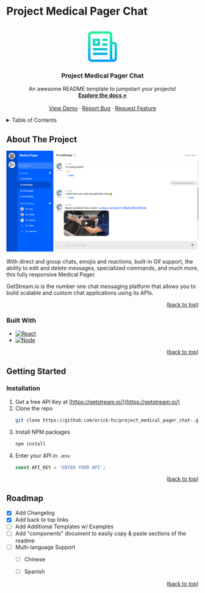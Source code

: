# Project Medical Pager Chat

<a name="readme-top"></a>
<!-- PROJECT LOGO -->
<br />
<div align="center">
  <a href="https://github.com/erick-hz/project_medical_pager_chat-">
    <img src="client/src/assets/logo.png" alt="Logo" width="80" height="80">
  </a>

  <h3 align="center">Project Medical Pager Chat</h3>

  <p align="center">
    An awesome README template to jumpstart your projects!
    <br />
    <a href="https://github.com/erick-hz/project_medical_pager_chat-"><strong>Explore the docs »</strong></a>
    <br />
    <br />
    <a href="https://github.com/erick-hz/project_medical_pager_chat-">View Demo</a>
    ·
    <a href="https://github.com/erick-hz/project_medical_pager_chat-/issues">Report Bug</a>
    ·
    <a href="https://github.com/othneildrew/Best-README-Template/issues">Request Feature</a>
  </p>
</div>



<!-- TABLE OF CONTENTS -->
<details>
  <summary>Table of Contents</summary>
  <ol>
    <li>
      <a href="#about-the-project">About The Project</a>
      <ul>
        <li><a href="#built-with">Built With</a></li>
      </ul>
    </li>
    <li>
      <a href="#getting-started">Getting Started</a>
      <ul>
        <li><a href="#prerequisites">Prerequisites</a></li>
        <li><a href="#installation">Installation</a></li>
      </ul>
    </li>
    <li><a href="#usage">Usage</a></li>
    <li><a href="#roadmap">Roadmap</a></li>
  </ol>
</details>



<!-- ABOUT THE PROJECT -->
## About The Project

[![Product Name Screen Shot][product-screenshot]](https://example.com)

With direct and group chats, emojis and reactions, built-in Gif support, the ability to edit and delete messages, specialized commands, and much more, this fully responsive Medical Pager.

GetStream.io is the number one chat messaging platform that allows you to build scalable and custom chat applications using its APIs.

<p align="right">(<a href="#readme-top">back to top</a>)</p>



### Built With

* [![React][React.js]][React-url]
* [![Node][Node-js]][Node-url]



<p align="right">(<a href="#readme-top">back to top</a>)</p>



<!-- GETTING STARTED -->
## Getting Started

### Installation

1. Get a free API Key at [https://getstream.io/](https://getstream.io/)
2. Clone the repo
   ```sh
   git clone https://github.com/erick-hz/project_medical_pager_chat-.git
   ```
3. Install NPM packages
   ```sh
   npm install
   ```
4. Enter your API in `.env`
   ```js
   const API_KEY = 'ENTER YOUR API';
   ```

<p align="right">(<a href="#readme-top">back to top</a>)</p>


<!-- ROADMAP -->
## Roadmap

- [x] Add Changelog
- [x] Add back to top links
- [ ] Add Additional Templates w/ Examples
- [ ] Add "components" document to easily copy & paste sections of the readme
- [ ] Multi-language Support
    - [ ] Chinese
    - [ ] Spanish


<p align="right">(<a href="#readme-top">back to top</a>)</p>

<!-- MARKDOWN LINKS & IMAGES -->
[stars-shield]: https://img.shields.io/github/stars/othneildrew/Best-README-Template.svg?style=for-the-badge
[stars-url]: https://github.com/othneildrew/Best-README-Template/stargazers
[issues-shield]: https://img.shields.io/github/issues/othneildrew/Best-README-Template.svg?style=for-the-badge
[issues-url]: https://github.com/othneildrew/Best-README-Template/issues
[license-shield]: https://img.shields.io/github/license/othneildrew/Best-README-Template.svg?style=for-the-badge
[license-url]: https://github.com/othneildrew/Best-README-Template/blob/master/LICENSE.txt
[linkedin-shield]: https://img.shields.io/badge/-LinkedIn-black.svg?style=for-the-badge&logo=linkedin&colorB=555
[linkedin-url]: https://linkedin.com/in/othneildrew
[product-screenshot]: client/src/assets/banner.png
[React.js]: https://img.shields.io/badge/React-20232A?style=for-the-badge&logo=react&logoColor=61DAFB
[React-url]: https://reactjs.org/
[Node-js]: https://img.shields.io/badge/Nodejs-20232A?style=for-the-badge&logo=nodejs&logoColor=61DAFB
[Node-url]: https://nodejs.org/en
